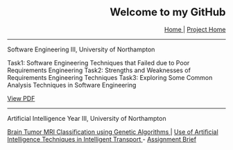 
<div align = "right"><font size = "5"> <b>Welcome to my GitHub</b> </font></div><br>
<div align = "right"><a href = "https://diwaslamsal.github.io/DiwasLamsal"> Home </a> | <a href = "https://github.com/DiwasLamsal/OtherHomeworks"> Project Home </a></div>


<hr>

Software Engineering III, University of Northampton

Task1: Software Engineering Techniques that Failed due to Poor Requirements Engineering
Task2: Strengths and Weaknesses of Requirements Engineering Techniques
Task3: Exploring Some Common Analysis Techniques in Software Engineering

<a href = "https://diwaslamsal.github.io/OtherHomeworks/Software-Engineering-3/diwas-lamsal-18406547-HW-Assignment.docx.pdf" target="_blank"> View PDF </a>

<hr>
Artificial Intelligence Year III, University of Northampton

<a href = "https://diwaslamsal.github.io/OtherHomeworks/Artificial-Intelligence/poster-presentation-GA.png" target="_blank"> Brain Tumor MRI Classification using Genetic Algorithms </a> | <a href = "https://diwaslamsal.github.io/OtherHomeworks/Artificial-Intelligence/18406547-diwas-lamsal-AI-report-intelligent-transport.pdf" target="_blank"> Use of Artificial Intelligence Techniques in Intelligent Transport  </a> - <a href = "https://diwaslamsal.github.io/OtherHomeworks/Artificial-Intelligence/csy3025ass1_1920.pdf" target="_blank"> Assignment Brief </a>  
